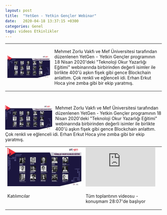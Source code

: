 ```yaml
---
layout: post
title:  "YetGen - Yetkin Gençler Webinar"
date:   2020-04-18 13:37:15 +0300
categories: Genel
tags: videos Etkinlikler
---
```


<table><tr><td style="width:30%">
   <img src="/assets/yetgen_3.jpg">
</td>
<td style="width:70%; vertical-align:top">
<p>
Mehmet Zorlu Vakfı ve Mef Üniversitesi tarafından düzenlenen YetGen - Yetkin Gençler programının 18 Nisan 2020'deki "Teknoloji Okur Yazarlığı Eğitimi" webinarında birbirinden değerli isimler ile birlikte 400'ü aşkın fişek gibi gence Blockchain anlattım. Çok renkli ve eğlenceli idi. Erhan Erkut Hoca yine zımba gibi bir ekip yaratmış. 
</p>
</td></tr></table>

&nbsp;

<img align="left" src="/assets/yetgen_3.jpg" style="width:30%; padding-right:10px"> Mehmet Zorlu Vakfı ve Mef Üniversitesi tarafından düzenlenen YetGen - Yetkin Gençler programının 18 Nisan 2020'deki "Teknoloji Okur Yazarlığı Eğitimi" webinarında birbirinden değerli isimler ile birlikte 400'ü aşkın fişek gibi gence Blockchain anlattım. Çok renkli ve eğlenceli idi. Erhan Erkut Hoca yine zımba gibi bir ekip yaratmış.






<table><tr><td style="width:50%">
<img src="/assets/yetgen_2.jpg">
</td>
<td style="width:50%">
<iframe width="224" height="126" src="https://www.youtube.com/embed/tFMYrUdCcJ0?t=1687" frameborder="0" allowfullscreen></iframe></td></tr>
<tr><td style="width:50%; vertical-align:top">
<p>
Katılımcılar
</p></td>
<td style="width:70%; vertical-align:top">
<p>
Tüm toplantının videosu - konuşmam 28:07'de başlıyor</p>
</td></tr>
</table>

